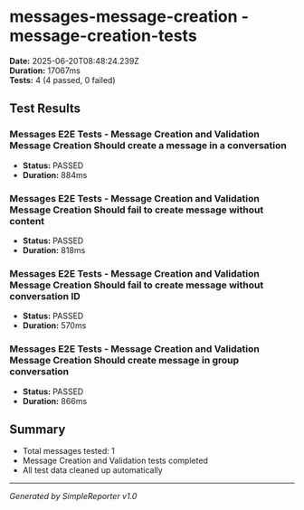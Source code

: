 # messages-message-creation - message-creation-tests

**Date:** 2025-06-20T08:48:24.239Z  
**Duration:** 17067ms  
**Tests:** 4 (4 passed, 0 failed)

## Test Results


### Messages E2E Tests - Message Creation and Validation Message Creation Should create a message in a conversation
- **Status:** PASSED
- **Duration:** 884ms



### Messages E2E Tests - Message Creation and Validation Message Creation Should fail to create message without content
- **Status:** PASSED
- **Duration:** 818ms



### Messages E2E Tests - Message Creation and Validation Message Creation Should fail to create message without conversation ID
- **Status:** PASSED
- **Duration:** 570ms



### Messages E2E Tests - Message Creation and Validation Message Creation Should create message in group conversation
- **Status:** PASSED
- **Duration:** 866ms



## Summary

- Total messages tested: 1
- Message Creation and Validation tests completed
- All test data cleaned up automatically

---
*Generated by SimpleReporter v1.0*
